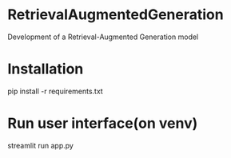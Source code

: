 # RetrievalAugmentedGeneration

Development of a Retrieval-Augmented Generation model   

# Installation

pip install -r requirements.txt

# Run user interface(on venv)

streamlit run app.py
